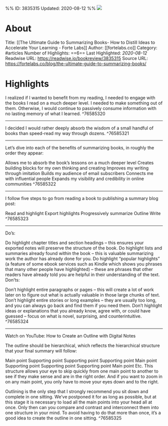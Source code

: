 %%
ID: 3835315
Updated: 2020-08-12
%%
![](https://readwise-assets.s3.amazonaws.com/static/images/article0.00998d930354.png)

# About
Title: [[The Ultimate Guide to Summarizing Books- How to Distill Ideas to Accelerate Your Learning - Forte Labs]]
Author: [[fortelabs.co]]
Category: #articles
Number of Highlights: ==6==
Last Highlighted: *2020-08-12*
Readwise URL: https://readwise.io/bookreview/3835315
Source URL: https://fortelabs.co/blog/the-ultimate-guide-to-summarizing-books/


# Highlights 
I realized if I wanted to benefit from my reading, I needed to engage with the books I read on a much deeper level. I needed to make something out of them. Otherwise, I would continue to passively consume information with no lasting memory of what I learned.  ^76585320

---

I decided I would rather deeply absorb the wisdom of a small handful of books than speed-read my way through dozens.  ^76585321

---

Let’s dive into each of the benefits of summarizing books, in roughly the order they appear:

Allows me to absorb the book’s lessons on a much deeper level
Creates building blocks for my own thinking and creating
Improves my writing through imitation
Builds my audience of email subscribers
Connects me with influential people
Expands my visibility and credibility in online communities  ^76585322

---

I follow five steps to go from reading a book to publishing a summary blog post:

Read and highlight
Export highlights
Progressively summarize
Outline
Write  ^76585323

---

Do’s:

Do highlight chapter titles and section headings – this ensures your exported notes will preserve the structure of the book.
Do highlight lists and summaries already found within the book – this is valuable summarizing work the author has already done for you.
Do highlight “popular highlights” (a feature of some ebook services such as Kindle which shows you phrases that many other people have highlighted) – these are phrases that other readers have already told you are helpful in their understanding of the text.
Don’ts:

Don’t highlight entire paragraphs or pages – this will create a lot of work later on to figure out what is actually valuable in those large chunks of text.
Don’t highlight entire stories or long examples – they are usually too long, and you can always go back and find them if you need them.
Don’t highlight ideas or explanations that you already know, agree with, or could have guessed – focus on what is novel, surprising, and counterintuitive.  ^76585324

---

Watch on YouTube: How to Create an Outline with Digital Notes

The outline should be hierarchical, which reflects the hierarchical structure that your final summary will follow:

Main point
Supporting point
Supporting point
Supporting point
Main point
Supporting point
Supporting point
Supporting point
Main point
Etc.
This structure allows your eye to skip quickly from one main point to another to see if they make sense and are in the right order. And if you want to zoom in on any main point, you only have to move your eyes down and to the right.

Outlining is the only step that I strongly recommend you sit down and complete in one sitting. We’ve postponed it for as long as possible, but at this stage it is necessary to load all the main points into your head all at once. Only then can you compare and contrast and interconnect them into one structure in your mind. To avoid having to do that more than once, it’s a good idea to create the outline in one sitting.  ^76585325


